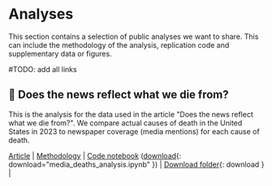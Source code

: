 # Analyses

This section contains a selection of public analyses we want to share. This can include the methodology of the analysis, replication code and supplementary data or figures.

#TODO: add all links

## 📰 Does the news reflect what we die from?

This is the analysis for the data used in the article "Does the news reflect what we die from?". We compare actual causes of death in the United States in 2023 to newspaper coverage (media mentions) for each cause of death.

[Article]() | [Methodology](./media_deaths/methodology.md) | [Code notebook](./media_deaths/media_deaths_analysis.ipynb) ([download](./media_deaths/media_deaths_analysis.ipynb){: download="media_deaths_analysis.ipynb" }) | [Download folder](./media_deaths){: download } |



